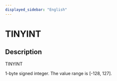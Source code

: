 ```yaml
---
displayed_sidebar: "English"
---
```


# TINYINT

## Description

TINYINT

1-byte signed integer. The value range is [-128, 127].
